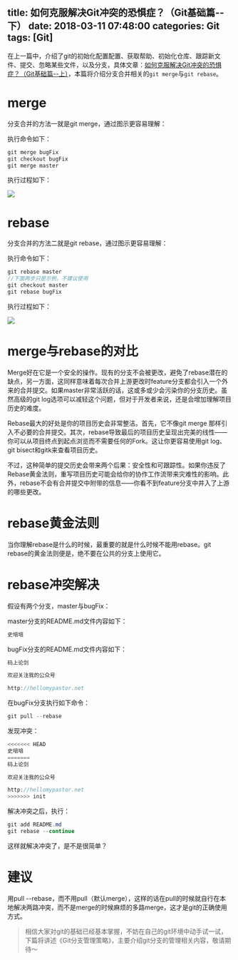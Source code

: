 title: 如何克服解决Git冲突的恐惧症？（Git基础篇--下）
date: 2018-03-11 07:48:00
categories: Git
tags: [Git]
---
在上一篇中，介绍了git的初始化配置配置、获取帮助、初始化仓库、跟踪新文件、提交、忽略某些文件，以及分支，具体文章：[如何克服解决Git冲突的恐惧症？（Git基础篇--上）](http://hellomypastor.net/2018/03/07/%E5%A6%82%E4%BD%95%E5%85%8B%E6%9C%8D%E8%A7%A3%E5%86%B3Git%E5%86%B2%E7%AA%81%E7%9A%84%E6%81%90%E6%83%A7%E7%97%87%EF%BC%9F%EF%BC%88Git%E5%9F%BA%E7%A1%80%E7%AF%87-%E4%B8%8A%EF%BC%89/)，本篇将介绍分支合并相关的`git merge`与`git rebase`。

# merge

分支合并的方法一就是git merge，通过图示更容易理解：

执行命令如下：

```java
git merge bugFix
git checkout bugFix
git merge master
```

执行过程如下：


![](https://user-gold-cdn.xitu.io/2018/3/8/1620636c82b68567?w=1024&h=768&f=gif&s=1432430)

# rebase

分支合并的方法二就是git rebase，通过图示更容易理解：

执行命令如下：

```java
git rebase master
//下面两步只是示例，不建议使用
git checkout master
git rebase bugFix
```

执行过程如下：

![](https://user-gold-cdn.xitu.io/2018/3/8/16206385e6ce291b?w=1024&h=768&f=gif&s=2051942)

<!--more-->

# merge与rebase的对比

Merge好在它是一个安全的操作。现有的分支不会被更改，避免了rebase潜在的缺点，另一方面，这同样意味着每次合并上游更改时feature分支都会引入一个外来的合并提交。如果master非常活跃的话，这或多或少会污染你的分支历史。虽然高级的git log选项可以减轻这个问题，但对于开发者来说，还是会增加理解项目历史的难度。

Rebase最大的好处是你的项目历史会非常整洁。首先，它不像git merge 那样引入不必要的合并提交。其次，rebase导致最后的项目历史呈现出完美的线性——你可以从项目终点到起点浏览而不需要任何的Fork。这让你更容易使用git log、git bisect和gitk来查看项目历史。

不过，这种简单的提交历史会带来两个后果：安全性和可跟踪性。如果你违反了Rebase黄金法则，重写项目历史可能会给你的协作工作流带来灾难性的影响。此外，rebase不会有合并提交中附带的信息——你看不到feature分支中并入了上游的哪些更改。

# rebase黄金法则

当你理解rebase是什么的时候，最重要的就是什么时候不能用rebase。git rebase的黄金法则便是，绝不要在公共的分支上使用它。

# rebase冲突解决

假设有两个分支，master与bugFix：

master分支的README.md文件内容如下：

```java
史培培
```

bugFix分支的README.md文件内容如下：

```java
码上论剑

欢迎关注我的公众号

http://hellomypastor.net
```

在bugFix分支执行如下命令：

```java
git pull --rebase
```

发现冲突：

```java
<<<<<<< HEAD
史培培
=======
码上论剑

欢迎关注我的公众号

http://hellomypastor.net
>>>>>>> init
```

解决冲突之后，执行：

```java
git add README.md
git rebase --continue
```

这样就解决冲突了，是不是很简单？

# 建议

用pull --rebase，而不用pull（默认merge），这样的话在pull的时候就自行在本地解决两路冲突，而不是merge的时候麻烦的多路merge，这才是git的正确使用方式。


> 相信大家对git的基础已经基本掌握，不妨在自己的git环境中动手试一试，下篇将讲述《Git分支管理策略》，主要介绍git分支的管理相关内容，敬请期待～